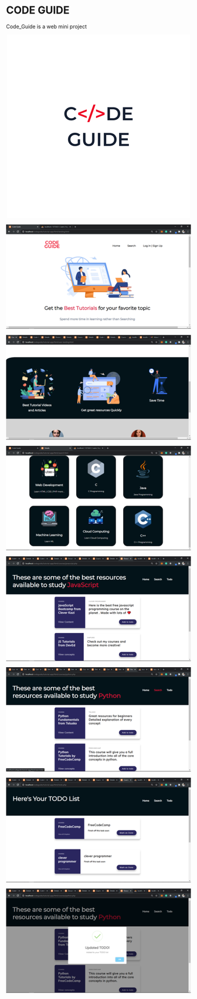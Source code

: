 # CODE GUIDE

Code_Guide is a web mini project 


<p align="center">
  <img src="screenshots/codeguide.png">
</p>


![Home](https://github.com/praveenhonavar/CodeGuide/blob/master/screenshots/landing.png)


![Feat](https://github.com/praveenhonavar/CodeGuide/blob/master/screenshots/feat.png)


![Search](https://github.com/praveenhonavar/CodeGuide/blob/master/screenshots/search2.png)


![jslist](https://github.com/praveenhonavar/CodeGuide/blob/master/screenshots/jslist.png)

![pylist](https://github.com/praveenhonavar/CodeGuide/blob/master/screenshots/pylist.png)

![todo](https://github.com/praveenhonavar/CodeGuide/blob/master/screenshots/todo.png)

![todo-update](https://github.com/praveenhonavar/CodeGuide/blob/master/screenshots/todo-update.png)

